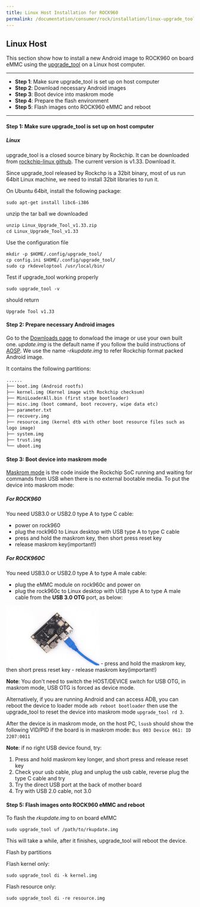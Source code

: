```yaml
---
title: Linux Host Installation for ROCK960
permalink: /documentation/consumer/rock/installation/linux-upgrade_tool.md.html
---
```


## Linux Host

This section show how to install a new Android image to ROCK960 on board eMMC using the [upgrade_tool](http://opensource.rock-chips.com/wiki_Upgradetool) on a Linux host computer.

***

- **Step 1**: Make sure upgrade_tool is set up on host computer
- **Step 2**: Download necessary Android images
- **Step 3**: Boot device into maskrom mode
- **Step 4**: Prepare the flash environment
- **Step 5**: Flash images onto ROCK960 eMMC and reboot

***

#### **Step 1**: Make sure upgrade_tool is set up on host computer

##### Linux

upgrade_tool is a closed source binary by Rockchip. It can be downloaded from [rockchip-linux github](https://github.com/rockchip-linux/tools/tree/rk3399/linux/Linux_Upgrade_Tool). The current version is v1.33. Download it.

Since upgrade_tool released by Rockchp is a 32bit binary, most of us run 64bit Linux machine, we need to install 32bit libraries to run it.

On Ubuntu 64bit, install the following package:

    sudo apt-get install libc6-i386

unzip the tar ball we downloaded

	unzip Linux_Upgrade_Tool_v1.33.zip
	cd Linux_Upgrade_Tool_v1.33

Use the configuration file

    mkdir -p $HOME/.config/upgrade_tool/
    cp config.ini $HOME/.config/upgrade_tool/
    sudo cp rkdeveloptool /usr/local/bin/

Test if upgrade_tool working properly

    sudo upgrade_tool -v

should return

    Upgrade Tool v1.33


#### **Step 2**: Prepare necessary Android images

Go to the [Downloads page](../downloads/) to donwload the image or use your own built one. _update.img_ is the default name if you follow the build instructions of [AOSP](../build/aosp.md). We use the name _-rkupdate.img_ to refer Rockchip format packed Android image.

It contains the following partitions:

```
......
├── boot.img (Android rootfs)
├── kernel.img (Kernel image with Rockchip checksum)
├── MiniLoaderAll.bin (first stage bootloader)
├── misc.img (boot command, boot recovery, wipe data etc)
├── parameter.txt
├── recovery.img
├── resource.img (kernel dtb with other boot resource files such as logo image)
├── system.img
├── trust.img
└── uboot.img

```

#### **Step 3**: Boot device into maskrom mode

[Maskrom mode](http://opensource.rock-chips.com/wiki_Rockusb#Maskrom_mode) is the code inside the Rockchip SoC running and waiting for commands from USB when there is no external bootable media. To put the device into maskrom mode:

##### For ROCK960

You need USB3.0 or USB2.0 type A to type C cable:

- power on rock960
- plug the rock960 to Linux desktop with USB type A to type C cable
- press and hold the maskrom key, then short press reset key
- release maskrom key(important!)


##### For ROCK960C
You need USB3.0 or USB2.0 type A to type A male cable:

- plug the eMMC module on rock960c and power on
- plug the rock960c to Linux desktop with USB type A to type A male cable from the **USB 3.0 OTG** port, as below:
<img src="../rock960c/additional-docs/images/images-install/rock960c_maskrom.jpeg" data-canonical-src="../rock960c/additional-docs/images/images-install/rock960c_maskrom.jpeg" width="250" height="160" />
- press and hold the maskrom key, then short press reset key
- release maskrom key(important!)

**Note**: You don't need to switch the HOST/DEVICE switch for USB OTG, in maskrom mode, USB OTG is forced as device mode.


Alternatively, if you are running Android and can access ADB, you can reboot the device to loader mode `adb reboot bootloader` then use the upgrade_tool to reset the device into maskrom mode `upgrade_tool rd 3`.

After the device is in maskrom mode, on the host PC, `lsusb` should show the following VID/PID if the board is in maskrom mode: `Bus 003 Device 061: ID 2207:0011`

**Note**: if no right USB device found, try:

1. Press and hold maskrom key longer, and short press and release reset key
2. Check your usb cable, plug and unplug the usb cable, reverse plug the type C cable and try
3. Try the direct USB port at the back of mother board
4. Try with USB 2.0 cable, not 3.0


#### **Step 5**: Flash images onto ROCK960 eMMC and reboot

To flash the _rkupdate.img_ to on board eMMC

	sudo upgrade_tool uf /path/to/rkupdate.img

This will take a while, after it finishes, upgrade_tool will reboot the device.

Flash by partitions

Flash kernel only:

	sudo upgrade_tool di -k kernel.img

Flash resource only:

	sudo upgrade_tool di -re resource.img
